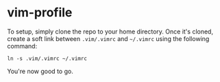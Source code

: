 # vim-profile

To setup, simply clone the repo to your home directory. Once it's cloned, create a soft link between `.vim/.vimrc` and `~/.vimrc` using the following command:

`ln -s .vim/.vimrc ~/.vimrc`

You're now good to go.
